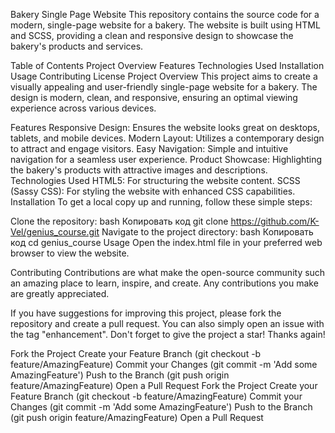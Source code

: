 Bakery Single Page Website
This repository contains the source code for a modern, single-page website for a bakery. The website is built using HTML and SCSS, providing a clean and responsive design to showcase the bakery's products and services.

Table of Contents
Project Overview
Features
Technologies Used
Installation
Usage
Contributing
License
Project Overview
This project aims to create a visually appealing and user-friendly single-page website for a bakery. The design is modern, clean, and responsive, ensuring an optimal viewing experience across various devices.

Features
Responsive Design: Ensures the website looks great on desktops, tablets, and mobile devices.
Modern Layout: Utilizes a contemporary design to attract and engage visitors.
Easy Navigation: Simple and intuitive navigation for a seamless user experience.
Product Showcase: Highlighting the bakery's products with attractive images and descriptions.
Technologies Used
HTML5: For structuring the website content.
SCSS (Sassy CSS): For styling the website with enhanced CSS capabilities.
Installation
To get a local copy up and running, follow these simple steps:

Clone the repository:
bash
Копировать код
git clone https://github.com/K-Vel/genius_course.git
Navigate to the project directory:
bash
Копировать код
cd genius_course
Usage
Open the index.html file in your preferred web browser to view the website.

Contributing
Contributions are what make the open-source community such an amazing place to learn, inspire, and create. Any contributions you make are greatly appreciated.

If you have suggestions for improving this project, please fork the repository and create a pull request. You can also simply open an issue with the tag "enhancement". Don't forget to give the project a star! Thanks again!

Fork the Project
Create your Feature Branch (git checkout -b feature/AmazingFeature)
Commit your Changes (git commit -m 'Add some AmazingFeature')
Push to the Branch (git push origin feature/AmazingFeature)
Open a Pull Request
Fork the Project
Create your Feature Branch (git checkout -b feature/AmazingFeature)
Commit your Changes (git commit -m 'Add some AmazingFeature')
Push to the Branch (git push origin feature/AmazingFeature)
Open a Pull Request
